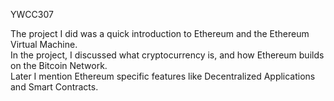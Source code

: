 YWCC307 

The project I did was a quick introduction to Ethereum and the Ethereum Virtual Machine.  
In the project, I discussed what cryptocurrency is, and how Ethereum builds on the Bitcoin Network.  
Later I mention Ethereum specific features like Decentralized Applications and Smart Contracts.
